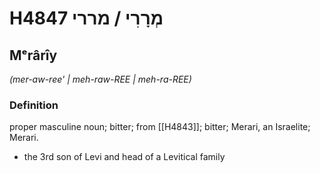 # H4847 מְרָרִי / מררי

## Mᵉrârîy

_(mer-aw-ree' | meh-raw-REE | meh-ra-REE)_

### Definition

proper masculine noun; bitter; from [[H4843]]; bitter; Merari, an Israelite; Merari.

- the 3rd son of Levi and head of a Levitical family
